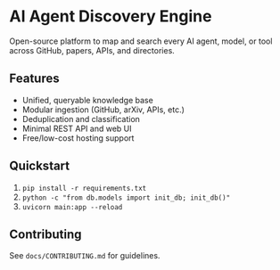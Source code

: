 # AI Agent Discovery Engine

Open-source platform to map and search every AI agent, model, or tool across GitHub, papers, APIs, and directories.

## Features
- Unified, queryable knowledge base
- Modular ingestion (GitHub, arXiv, APIs, etc.)
- Deduplication and classification
- Minimal REST API and web UI
- Free/low-cost hosting support

## Quickstart
1. `pip install -r requirements.txt`
2. `python -c "from db.models import init_db; init_db()"`
3. `uvicorn main:app --reload`

## Contributing
See `docs/CONTRIBUTING.md` for guidelines.
